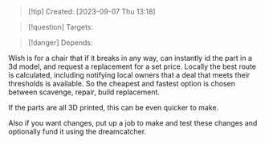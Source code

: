 
>[!tip] Created: [2023-09-07 Thu 13:18]

>[!question] Targets: 

>[!danger] Depends: 

Wish is for a chair that if it breaks in any way, can instantly id the part in a 3d model, and request a replacement for a set price.  Locally the best route is calculated, including notifying local owners that a deal that meets their thresholds is available.  So the cheapest and fastest option is chosen between scavenge, repair, build replacement.

If the parts are all 3D printed, this can be even quicker to make.

Also if you want changes, put up a job to make and test these changes and optionally fund it using the dreamcatcher.